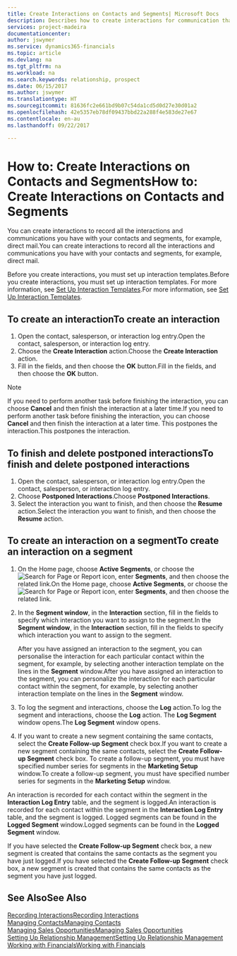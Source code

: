 ```yaml
---
title: Create Interactions on Contacts and Segments| Microsoft Docs
description: Describes how to create interactions for communication that you have with your contacts and segments in Financials, for example, direct mail.
services: project-madeira
documentationcenter: 
author: jswymer
ms.service: dynamics365-financials
ms.topic: article
ms.devlang: na
ms.tgt_pltfrm: na
ms.workload: na
ms.search.keywords: relationship, prospect
ms.date: 06/15/2017
ms.author: jswymer
ms.translationtype: HT
ms.sourcegitcommit: 81636fc2e661bd9b07c54da1cd5d0d27e30d01a2
ms.openlocfilehash: 42e5357eb78df09437bbd22a288f4e583de27e67
ms.contentlocale: en-au
ms.lasthandoff: 09/22/2017

---
```

# <a name="how-to-create-interactions-on-contacts-and-segments"></a><span data-ttu-id="64e59-103">How to: Create Interactions on Contacts and Segments</span><span class="sxs-lookup"><span data-stu-id="64e59-103">How to: Create Interactions on Contacts and Segments</span></span>
<span data-ttu-id="64e59-104">You can create interactions to record all the interactions and communications you have with your contacts and segments, for example, direct mail.</span><span class="sxs-lookup"><span data-stu-id="64e59-104">You can create interactions to record all the interactions and communications you have with your contacts and segments, for example, direct mail.</span></span>

<span data-ttu-id="64e59-105">Before you create interactions, you must set up interaction templates.</span><span class="sxs-lookup"><span data-stu-id="64e59-105">Before you create interactions, you must set up interaction templates.</span></span> <span data-ttu-id="64e59-106">For more information, see  [Set Up Interaction Templates](marketing-interactions.md).</span><span class="sxs-lookup"><span data-stu-id="64e59-106">For more information, see  [Set Up Interaction Templates](marketing-interactions.md).</span></span>

## <a name="to-create-an-interaction"></a><span data-ttu-id="64e59-107">To create an interaction</span><span class="sxs-lookup"><span data-stu-id="64e59-107">To create an interaction</span></span>
1. <span data-ttu-id="64e59-108">Open the contact, salesperson, or interaction log entry.</span><span class="sxs-lookup"><span data-stu-id="64e59-108">Open the contact, salesperson, or interaction log entry.</span></span>
2. <span data-ttu-id="64e59-109">Choose the **Create Interaction** action.</span><span class="sxs-lookup"><span data-stu-id="64e59-109">Choose the **Create Interaction** action.</span></span>
3. <span data-ttu-id="64e59-110">Fill in the fields, and then choose the **OK** button.</span><span class="sxs-lookup"><span data-stu-id="64e59-110">Fill in the fields, and then choose the **OK** button.</span></span>

> [!NOTE]  
>   <span data-ttu-id="64e59-111">If you need to perform another task before finishing the interaction, you can choose **Cancel** and then finish the interaction at a later time.</span><span class="sxs-lookup"><span data-stu-id="64e59-111">If you need to perform another task before finishing the interaction, you can choose **Cancel** and then finish the interaction at a later time.</span></span> <span data-ttu-id="64e59-112">This postpones the interaction.</span><span class="sxs-lookup"><span data-stu-id="64e59-112">This postpones the interaction.</span></span>

## <a name="to-finish-and-delete-postponed-interactions"></a><span data-ttu-id="64e59-113">To finish and delete postponed interactions</span><span class="sxs-lookup"><span data-stu-id="64e59-113">To finish and delete postponed interactions</span></span>
1. <span data-ttu-id="64e59-114">Open the contact, salesperson, or interaction log entry.</span><span class="sxs-lookup"><span data-stu-id="64e59-114">Open the contact, salesperson, or interaction log entry.</span></span>
2. <span data-ttu-id="64e59-115">Choose **Postponed Interactions**.</span><span class="sxs-lookup"><span data-stu-id="64e59-115">Choose **Postponed Interactions**.</span></span>
3. <span data-ttu-id="64e59-116">Select the interaction you want to finish, and then choose the **Resume** action.</span><span class="sxs-lookup"><span data-stu-id="64e59-116">Select the interaction you want to finish, and then choose the **Resume** action.</span></span>

## <a name="to-create-an-interaction-on-a-segment"></a><span data-ttu-id="64e59-117">To create an interaction on a segment</span><span class="sxs-lookup"><span data-stu-id="64e59-117">To create an interaction on a segment</span></span>
1. <span data-ttu-id="64e59-118">On the Home page, choose **Active Segments**, or choose the ![Search for Page or Report](media/ui-search/search_small.png "Search for Page or Report icon") icon, enter **Segments**, and then choose the related link.</span><span class="sxs-lookup"><span data-stu-id="64e59-118">On the Home page, choose **Active Segments**, or choose the ![Search for Page or Report](media/ui-search/search_small.png "Search for Page or Report icon") icon, enter **Segments**, and then choose the related link.</span></span>
2. <span data-ttu-id="64e59-119">In the **Segment window**, in the **Interaction** section, fill in the fields to specify which interaction you want to assign to the segment.</span><span class="sxs-lookup"><span data-stu-id="64e59-119">In the **Segment window**, in the **Interaction** section, fill in the fields to specify which interaction you want to assign to the segment.</span></span>

    <span data-ttu-id="64e59-120">After you have assigned an interaction to the segment, you can personalise the interaction for each particular contact within the segment, for example, by selecting another interaction template on the lines in the **Segment** window.</span><span class="sxs-lookup"><span data-stu-id="64e59-120">After you have assigned an interaction to the segment, you can personalize the interaction for each particular contact within the segment, for example, by selecting another interaction template on the lines in the **Segment** window.</span></span>  
3. <span data-ttu-id="64e59-121">To log the segment and interactions, choose the **Log** action.</span><span class="sxs-lookup"><span data-stu-id="64e59-121">To log the segment and interactions, choose the **Log** action.</span></span> <span data-ttu-id="64e59-122">The **Log Segment** window opens.</span><span class="sxs-lookup"><span data-stu-id="64e59-122">The **Log Segment** window opens.</span></span>
4. <span data-ttu-id="64e59-123">If you want to create a new segment containing the same contacts, select the **Create Follow-up Segment** check box.</span><span class="sxs-lookup"><span data-stu-id="64e59-123">If you want to create a new segment containing the same contacts, select the **Create Follow-up Segment** check box.</span></span> <span data-ttu-id="64e59-124">To create a follow-up segment, you must have specified number series for segments in the **Marketing Setup** window.</span><span class="sxs-lookup"><span data-stu-id="64e59-124">To create a follow-up segment, you must have specified number series for segments in the **Marketing Setup** window.</span></span>

<span data-ttu-id="64e59-125">An interaction is recorded for each contact within the segment in the **Interaction Log Entry** table, and the segment is logged.</span><span class="sxs-lookup"><span data-stu-id="64e59-125">An interaction is recorded for each contact within the segment in the **Interaction Log Entry** table, and the segment is logged.</span></span> <span data-ttu-id="64e59-126">Logged segments can be found in the **Logged Segment** window.</span><span class="sxs-lookup"><span data-stu-id="64e59-126">Logged segments can be found in the **Logged Segment** window.</span></span>

<span data-ttu-id="64e59-127">If you have selected the **Create Follow-up Segment** check box, a new segment is created that contains the same contacts as the segment you have just logged.</span><span class="sxs-lookup"><span data-stu-id="64e59-127">If you have selected the **Create Follow-up Segment** check box, a new segment is created that contains the same contacts as the segment you have just logged.</span></span>

## <a name="see-also"></a><span data-ttu-id="64e59-128">See Also</span><span class="sxs-lookup"><span data-stu-id="64e59-128">See Also</span></span>
[<span data-ttu-id="64e59-129">Recording Interactions</span><span class="sxs-lookup"><span data-stu-id="64e59-129">Recording Interactions</span></span>](marketing-interactions.md)  
[<span data-ttu-id="64e59-130">Managing Contacts</span><span class="sxs-lookup"><span data-stu-id="64e59-130">Managing Contacts</span></span>](marketing-contacts.md)  
[<span data-ttu-id="64e59-131">Managing Sales Opportunities</span><span class="sxs-lookup"><span data-stu-id="64e59-131">Managing Sales Opportunities</span></span>](marketing-manage-sales-opportunities.md)  
[<span data-ttu-id="64e59-132">Setting Up Relationship Management</span><span class="sxs-lookup"><span data-stu-id="64e59-132">Setting Up Relationship Management</span></span>](marketing-setup-marketing.md)  
[<span data-ttu-id="64e59-133">Working with Financials</span><span class="sxs-lookup"><span data-stu-id="64e59-133">Working with Financials</span></span>](ui-work-product.md)

